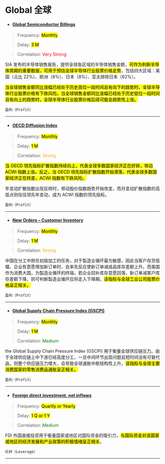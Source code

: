 # Global 全球

- <a href="https://sc.macromicro.me/charts/59247/global-semiconductor-billings-single-month" target="_blank"><h4>Global Semiconductor Billings</h4></a>

> Frequency: <mark>Monthly</mark> 

> Delay: <mark>3 M</mark>

> Correlation: <span style="color: red;">Very Strong</span>

SIA 发布的半导体销售报告，提供全球各区域的半导体销售金额，<mark>可作为判断半导体周期的重要数据，可用于预估全球半导体行业股票价格走势</mark>，包括四大区域：美国（占比 22%）、欧洲（8%）、日本（8%）、亚太排除日本（62%）。

<mark>当全球销售金额同比涨幅已经处于历史高位一段时间且有向下的趋势时，全球半导体行业股票价格有下跌风险。当全球销售金额同比涨幅已经处于历史低位一段时间且有向上的趋势时，全球半导体行业股票价格后续可能会趋势性上涨。</mark>

`盈利（Profit）`

---

- <a href="https://sc.macromicro.me/collections/20933/global-stock-market/99948/global-oecd-diffusion-index-vs-msci-acwi-index" target="_blank"><h4>OECD Diffusion Index</h4></a>

> Frequency: <mark>Monthly</mark> 

> Delay: <mark>1 M</mark>

> Correlation: <span style="color: orange;">Strong</span>

<mark>当 OECD 领先指标扩散指数持续向上，代表全球多数国家经济正在好转，带动 ACWI 指数上涨。反之，当 OECD 领先指标扩散指数开始滑落，代表全球多数国家经济正在转差，ACWI 指数有下跌风险。</mark>

年变动扩散指数出现反转时，带动股价指数趋势开始改变，而月变动扩散指数的高低点则往往领先年变动，成为 ACWI 指数的领先指标。

`盈利（Profit）`

---

- <a href="https://sc.macromicro.me/collections/3261/sector-industrial/37001/manufacturing-cycle-new-orders-minus-customer-inventory" target="_blank"><h4>New Orders – Customer Inventory</h4></a>

> Frequency: <mark>Monthly</mark> 

> Delay: <mark>1 M</mark>

> Correlation: <span style="color: orange;">Strong</span>

中国在分工中担任初级加工的任务，对于製造业循环最为敏感，因此当客户存货低檔、企业有意愿增加新订单时，会率先反应使新订单减成品库存差额上升。而美国作为消费大国，为製造业循环的终端，若企业回补库存意愿回落，新订单减客户库存差额下降，则可判断製造业循环应将走入下降期。<mark>该指标与全球工业公司股票价格呈正相关。</mark>

`盈利（Profit）`

---

- <a href="https://www.newyorkfed.org/research/policy/gscpi#/interactive" target="_blank"><h4>Global Supply Chain Pressure Index (GSCPI)</h4></a>

> Frequency: <mark>Monthly</mark> 

> Delay: <mark>1 M</mark>

> Correlation: <span style="color: green;">Medium</span>

the Global Supply Chain Pressure Index (GSCPI) 用于衡量全球供应链压力。由于全球供应链上中下游已经高度分工，一旦中间环节出现问题且短时间没有可替代品，则整个供应链压力增大，会导致全球通胀中枢结构性上升。<mark>该指标与全球主要消费国家的零售消费品通胀呈正相关。</mark>

`盈利（Profit）`

---

- <a href="https://data.worldbank.org/indicator/BX.KLT.DINV.CD.WD" target="_blank"><h4>Foreign direct investment, net inflows</h4></a>

> Frequency: <mark>Quartly or Yearly</mark> 

> Delay: <mark>1 Q or 1 Y</mark>

> Correlation: <span style="color: green;">Medium</span>

FDI 外国直接投资用于衡量国家或地区对国际资金的吸引力，<mark>与国际资金对该国家或地区的经济发展和产业政策的积极情绪呈正相关</mark>。

`杠杆（Leverage）`

---
